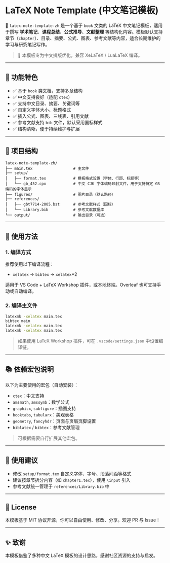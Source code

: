 
# LaTeX Note Template (中文笔记模板)

📘 `latex-note-template-zh` 是一个基于 `book` 文类的 LaTeX 中文笔记模板，适用于撰写 **学术笔记**、**课程总结**、**公式推导**、**文献整理** 等结构化内容。模板默认支持章节（`chapter`）、目录、摘要、公式、图表、参考文献等内容，适合长期维护的学习与研究笔记写作。

> 🧪 本模板专为中文排版优化，兼容 XeLaTeX / LuaLaTeX 编译。

---

## 📌 功能特色

- ✅ 基于 `book` 类文档，支持多章结构
- ✅ 中文支持良好（适配 `ctex`）
- ✅ 支持中文目录、摘要、关键词等
- ✅ 自定义字体大小、标题格式
- ✅ 插入公式、图表、三线表、引用文献
- ✅ 参考文献支持 `bib` 文件，默认采用国标样式
- ✅ 结构清晰，便于持续维护与扩展

---

## 📁 项目结构

```
latex-note-template-zh/
├── main.tex                  # 主文件
├── setup/
│   ├── format.tex            # 模板格式设置（字体、行距、标题等）
│   └── gb_452.cpx            # 中文 CJK 字体编码映射文件，用于支持特定 GB 编码的字体显示
├── figures/                  # 图片目录（默认路径）
├── references/
│   ├── gbt7714-2005.bst      # 参考文献样式（国标）
│   └── Library.bib           # 参考文献数据库
└── output/                   # 输出目录（可选）
```

---

## 🚀 使用方法

### 1. 编译方式

推荐使用以下编译流程：

- `xelatex` → `bibtex` → `xelatex`*2

适用于 VS Code + LaTeX Workshop 插件，或本地终端。Overleaf 也可支持手动或自动编译。

### 2. 编译主文件

```bash
latexmk -xelatex main.tex
bibtex main
latexmk -xelatex main.tex
latexmk -xelatex main.tex
```

> 如果使用 LaTeX Workshop 插件，可在 `.vscode/settings.json` 中设置编译链。

---

## 📚 依赖宏包说明

以下为主要使用的宏包（自动安装）：

- `ctex`：中文支持
- `amsmath`, `amssymb`：数学公式
- `graphicx`, `subfigure`：插图支持
- `booktabs`, `tabularx`：美观表格
- `geometry`, `fancyhdr`：页面与页眉页脚设置
- `biblatex` / `bibtex`：参考文献管理

> 可根据需要自行扩展其他宏包。

---

## 🧱 使用建议

- 修改 `setup/format.tex` 自定义字体、字号、段落间距等格式
- 建议按章节拆分内容（如 `chapter1.tex`），使用 `\input` 引入
- 参考文献统一管理于 `references/Library.bib` 中

---

## 📄 License

本模板基于 MIT 协议开源，你可以自由使用、修改、分享。欢迎 PR 与 Issue！

---

## ✨ 致谢

本模板借鉴了多种中文 LaTeX 模板的设计思路，感谢社区资源的支持与启发。
